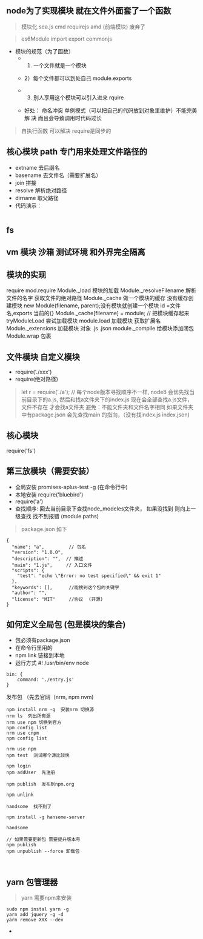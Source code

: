 ## node为了实现模块 就在文件外面套了一个函数
> 模块化 sea.js cmd requirejs amd (前端模块) 废弃了

> es6Module import export
> commonjs

- 模块的规范（为了函数）
    - 1) 一个文件就是一个模块
    - 2）每个文件都可以到处自己 module.exports
    - 3) 别人享用这个模块可以引入进来 rquire

    - 好处： 命名冲突 单例模式（可以把自己的代码放到对象里维护）不能完美解 决 而且会导致调用时代码过长

> 自执行函数 可以解决
> require是同步的

## 核心模块 path  专门用来处理文件路径的
- extname 去后缀名
- basename 去文件名（需要扩展名） 
- join 拼接 
- resolve 解析绝对路径 
- dirname 取父路径
- 代码演示：

```
```

## fs

## vm 模块 沙箱 测试环境 和外界完全隔离

## 模块的实现
require
mod.require
Module._load 模块的加载
Module._resolveFilename 解析文件的名字  获取文件的绝对路径
Module._cache 做一个模块的缓存  没有缓存创建模块
new Module(filename, parent);没有模块就创建一个模块  id =文件名,exports 当前的{}
Module._cache[filename] = module; // 把模块缓存起来
tryModuleLoad 尝试加载模块
module.load 加载模块
获取扩展名 
Module._extensions 加载模块 对象 .js .json
module._compile 给模块添加闭包
Module.wrap 包裹

## 文件模块 自定义模块
- require('./xxx')
- require(绝对路径)
> let r = require('./a');  // 每个node版本寻找顺序不一样,
> node8 会优先找当前目录下的a.js, 然后和找a文件夹下的index.js
> 现在会全部查找a.js文件，文件不存在 才会找a文件夹
> 避免：不能文件夹和文件名字相同
> 如果文件夹中有package.json 会先查找main 的指向，（没有找index.js index.json)

## 核心模块
require('fs')

## 第三放模块（需要安装）
- 全局安装 promises-aplus-test -g (在命令行中)
- 本地安装 require('bluebird') 
- require('a')  
- 查找顺序: 回去当前目录下查找node_modeles文件夹， 如果没找到 则向上一级查找 找不到报错 (module.paths)
> package.json 如下
```
{
  "name": "a",         // 包名
  "version": "1.0.0",  
  "description": "",  // 描述
  "main": "1.js",     // 入口文件
  "scripts": {       
    "test": "echo \"Error: no test specified\" && exit 1"
  },
  "keywords": [],      //能搜到这个包的关键字
  "author": "",
  "license": "MIT"     //协议  (开源)
}
```

## 如何定义全局包 (包是模块的集合)
- 包必须有package.json
- 在命令行里用的
- npm link  链接到本地
- 运行方式 #! /usr/bin/env node
```
bin: {
    command: './entry.js'
}
```
发布包 （先去官网（nrm, npm nvm)

```
npm install nrm -g  安装nrm 切换源
nrm ls  列出所有源
nrm use npm 切换到官方
npm config list
nrm use cnpm 
npm config list

nrm use npm  
npm test  测试哪个源比较快

npm login
npm addUser  先注册

npm publish  发布到npm.org

npm unlink

handsome  找不到了

npm install -g hansome-server

handsome

// 如果需要更新包 需要提升版本号
npm publish
npm unpublish --force 卸载包



```

## yarn 包管理器
> yarn 需要npm来安装
```
sudo npm instal yarn -g
yarn add jquery -g -d
yarn remove XXX --dev 
```










- 
